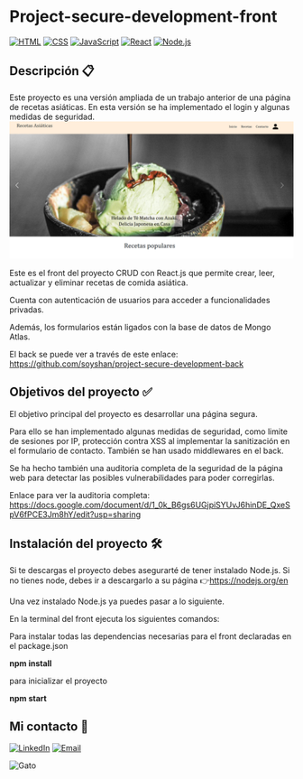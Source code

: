 # Project-secure-development-front
[![HTML](https://img.shields.io/badge/-HTML-orange?style=flat-square&logo=html5&logoColor=white)](https://developer.mozilla.org/en-US/docs/Web/HTML)
[![CSS](https://img.shields.io/badge/-CSS-blue?style=flat-square&logo=css3&logoColor=white)](https://developer.mozilla.org/en-US/docs/Web/CSS) [![JavaScript](https://img.shields.io/badge/-JavaScript-yellow?style=flat-square&logo=javascript&logoColor=white)](https://developer.mozilla.org/en-US/docs/Web/JavaScript) [![React](https://img.shields.io/badge/-React-blue?style=flat-square&logo=react&logoColor=white)](https://reactjs.org/) [![Node.js](https://img.shields.io/badge/-Node.js-green?style=flat-square&logo=node.js&logoColor=white)](https://nodejs.org/)


## Descripción 📋
Este proyecto es una versión ampliada de un trabajo anterior de una página de recetas asiáticas.
En esta versión se ha implementado el login y algunas medidas de seguridad. 
![Imagen de la Home de una pagina de recetas](https://raw.githubusercontent.com/soyshan/project-secure-development-front/main/src/assets/websiteimage.png
)

Este es el front del proyecto CRUD con React.js que permite crear, leer, actualizar y eliminar recetas de comida asiática.

Cuenta con autenticación de usuarios para acceder a funcionalidades privadas.

Además, los formularios están ligados con la base de datos de Mongo Atlas.

El back se puede ver a través de este enlace:  https://github.com/soyshan/project-secure-development-back


## Objetivos del proyecto ✅
El objetivo principal del proyecto es desarrollar una página segura. 

Para ello se han implementado algunas medidas de seguridad, como limite de sesiones por IP, protección contra XSS al implementar la sanitización en el formulario de contacto.
También se han usado middlewares en el back.

Se ha hecho también una auditoria completa de la seguridad de la página web para detectar las posibles vulnerabilidades para poder corregirlas.

Enlace para ver la auditoria completa: 
https://docs.google.com/document/d/1_0k_B6gs6UGjpiSYUvJ6hinDE_QxeSpV6fPCE3Jm8hY/edit?usp=sharing


## Instalación del proyecto 🛠
Si te descargas el proyecto debes asegurarté de tener instalado Node.js.
Si no tienes node, debes ir a descargarlo a su página 👉https://nodejs.org/en

Una vez instalado Node.js ya puedes pasar a lo siguiente.

En la terminal del front ejecuta los siguientes comandos:

Para instalar todas las dependencias necesarias para el front declaradas en el package.json

**npm install**

para inicializar el proyecto

**npm start** 





## Mi contacto 📧

[![LinkedIn](https://img.shields.io/badge/-LinkedIn-blue?style=flat-square&logo=linkedin&logoColor=white&link=https://www.linkedin.com/in/tu-nombre/)](https://www.linkedin.com/in/shanshan-bu/)   [![Email](https://img.shields.io/badge/-Email-blue?style=flat-square&logo=mail.ru&logoColor=white)](mailto:shanbu131@gmail.com)

![Gato](https://media1.tenor.com/m/29Ok5pc0ivAAAAAd/gatinho-gato.gif)



